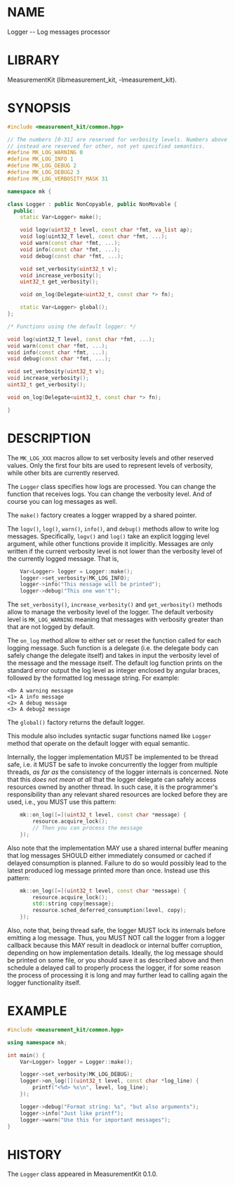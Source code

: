 # NAME
Logger -- Log messages processor

# LIBRARY
MeasurementKit (libmeasurement_kit, -lmeasurement_kit).

# SYNOPSIS

```C++
#include <measurement_kit/common.hpp>

// The numbers [0-31] are reserved for verbosity levels. Numbers above 31
// instead are reserved for other, not yet specified semantics.
#define MK_LOG_WARNING 0
#define MK_LOG_INFO 1
#define MK_LOG_DEBUG 2
#define MK_LOG_DEBUG2 3
#define MK_LOG_VERBOSITY_MASK 31

namespace mk {

class Logger : public NonCopyable, public NonMovable {
  public:
    static Var<Logger> make();

    void logv(uint32_t level, const char *fmt, va_list ap);
    void log(uint32_T level, const char *fmt, ...);
    void warn(const char *fmt, ...);
    void info(const char *fmt, ...);
    void debug(const char *fmt, ...);

    void set_verbosity(uint32_t v);
    void increase_verbosity();
    uint32_t get_verbosity();

    void on_log(Delegate<uint32_t, const char *> fn);

    static Var<Logger> global();
};

/* Functions using the default logger: */

void log(uint32_T level, const char *fmt, ...);
void warn(const char *fmt, ...);
void info(const char *fmt, ...);
void debug(const char *fmt, ...);

void set_verbosity(uint32_t v);
void increase_verbosity();
uint32_t get_verbosity();

void on_log(Delegate<uint32_t, const char *> fn);

}
```

# DESCRIPTION

The `MK_LOG_XXX` macros allow to set verbosity levels and other
reserved values. Only the first four bits are used to represent levels
of verbosity, while other bits are currently reserved.

The `Logger` class specifies how logs are processed. You can change the
function that receives logs. You can change the verbosity level. And
of course you can log messages as well.

The `make()` factory creates a logger wrapped by a shared pointer.

The `logv()`, `log()`, `warn()`, `info()`, and `debug()` methods allow to write
log messages. Specifically, `logv()` and `log()` take an explicit logging
level argument, while other functions provide it implicitly. Messages
are only written if the current verbosity level is not lower than the verbosity
level of the currently logged message. That is,

```C++
    Var<Logger> logger = Logger::make();
    logger->set_verbosity(MK_LOG_INFO);
    logger->info("This message will be printed");
    logger->debug("This one won't");
```

The `set_verbosity()`, `increase_verbosity()` and `get_verbosity()` methods
allow to manage the verbosity level of the logger. The default verbosity
level is `MK_LOG_WARNING` meaning that messages with verbosity greater than
that are not logged by default.

The `on_log` method allow to either set or reset the function called
for each logging message. Such function is a delegate (i.e. the delegate
body can safely change the delegate itself) and takes in input the
verbosity level of the message and the message itself. The default log
function prints on the standard error output the log level as integer
enclosed by angular braces, followed by the formatted log message string.
For example:

```
<0> A warning message
<1> A info message
<2> A debug message
<3> A debug2 message
```

The `global()` factory returns the default logger.

This module also includes syntactic sugar functions named like `Logger`
method that operate on the default logger with equal semantic.

Internally, the logger implementation MUST be implemented to be thread
safe, i.e. it MUST be safe to invoke concurrently the logger from multiple
threads, *as far as* the consistency of the logger internals is
concerned. Note that this *does not mean at all* that the logger delegate
can safely access resources owned by another thread. In such case, it is
the programmer's responsibility than any relevant shared resources are
locked before they are used, i.e., you MUST use this pattern:

```C++
    mk::on_log([=](uint32_t level, const char *message) {
        resource.acquire_lock();
        // Then you can process the message
    });
```

Also note that the implementation MAY use a shared internal buffer meaning that
log messages SHOULD either immediately consumed or cached if delayed consumption
is planned. Failure to do so would possibly lead to the latest produced log
message printed more than once. Instead use this pattern:

```C++
    mk::on_log([=](uint32_t level, const char *message) {
        resource.acquire_lock();
        std::string copy{message};
        resource.sched_deferred_consumption(level, copy);
    });
```

Also, note that, being thread safe, the logger MUST lock its internals before
emitting a log message. Thus, you MUST NOT call the logger from a logger callback
because this MAY result in deadlock or internal buffer corruption, depending on
how implementation details. Ideally, the log message should be printed on some
file, or you should save it as described above and then schedule a delayed call to
properly process the logger, if for some reason the process of processing it is 
long and may further lead to calling again the logger functionality itself.

# EXAMPLE

```C++
#include <measurement_kit/common.hpp>

using namespace mk;

int main() {
    Var<Logger> logger = Logger::make();

    logger->set_verbosity(MK_LOG_DEBUG);
    logger->on_log([](uint32_t level, const char *log_line) {
        printf("<%d> %s\n", level, log_line);
    });

    logger->debug("Format string: %s", "but also arguments");
    logger->info("Just like printf");
    logger->warn("Use this for important messages");
}
```

# HISTORY

The `Logger` class appeared in MeasurementKit 0.1.0.
